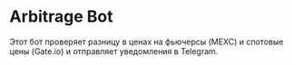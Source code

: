 # Arbitrage Bot
Этот бот проверяет разницу в ценах на фьючерсы (MEXC) и спотовые цены (Gate.io) и отправляет уведомления в Telegram.
